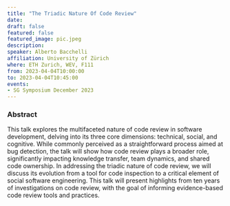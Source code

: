 ```yaml
---
title: "The Triadic Nature Of Code Review"
date:
draft: false
featured: false
featured_image: pic.jpeg
description:
speaker: Alberto Bacchelli
affiliation: University of Zürich
where: ETH Zurich, WEV, F111
from: 2023-04-04T10:00:00
to: 2023-04-04T10:45:00
events:
- SG Symposium December 2023 
---
```


### Abstract

This talk explores the multifaceted nature of code review in software development, delving into its three core dimensions: technical, social, and cognitive. While commonly perceived as a straightforward process aimed at bug detection, the talk will show how code review plays a broader role, significantly impacting knowledge transfer, team dynamics, and shared code ownership. In addressing the triadic nature of code review, we will discuss its evolution from a tool for code inspection to a critical element of social software engineering. This talk will present highlights from ten years of investigations on code review, with the goal of informing evidence-based code review tools and practices.


